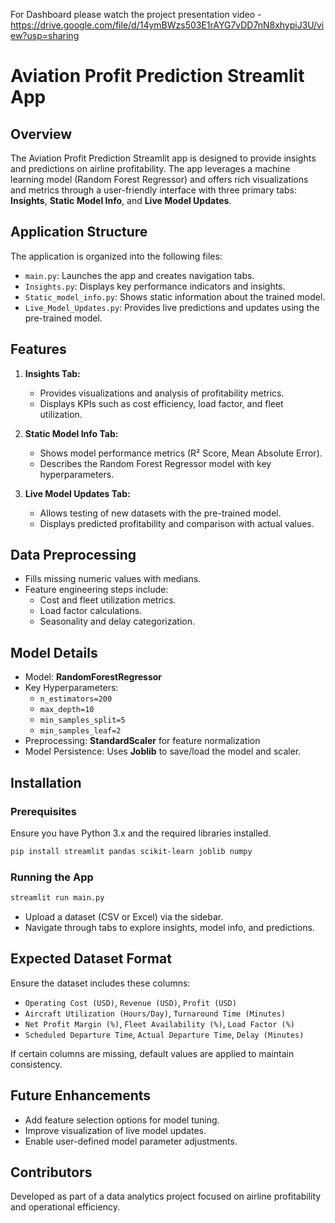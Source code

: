 For Dashboard please watch the project presentation video - https://drive.google.com/file/d/14ymBWzs503E1rAYG7vDD7nN8xhypiJ3U/view?usp=sharing

# Aviation Profit Prediction Streamlit App

## Overview
The Aviation Profit Prediction Streamlit app is designed to provide insights and predictions on airline profitability. The app leverages a machine learning model (Random Forest Regressor) and offers rich visualizations and metrics through a user-friendly interface with three primary tabs: **Insights**, **Static Model Info**, and **Live Model Updates**.

## Application Structure
The application is organized into the following files:
- `main.py`: Launches the app and creates navigation tabs.
- `Insights.py`: Displays key performance indicators and insights.
- `Static_model_info.py`: Shows static information about the trained model.
- `Live_Model_Updates.py`: Provides live predictions and updates using the pre-trained model.


## Features
1. **Insights Tab:**
   - Provides visualizations and analysis of profitability metrics.
   - Displays KPIs such as cost efficiency, load factor, and fleet utilization.

2. **Static Model Info Tab:**
   - Shows model performance metrics (R² Score, Mean Absolute Error).
   - Describes the Random Forest Regressor model with key hyperparameters.

3. **Live Model Updates Tab:**
   - Allows testing of new datasets with the pre-trained model.
   - Displays predicted profitability and comparison with actual values.

## Data Preprocessing
- Fills missing numeric values with medians.
- Feature engineering steps include:
  - Cost and fleet utilization metrics.
  - Load factor calculations.
  - Seasonality and delay categorization.

## Model Details
- Model: **RandomForestRegressor**
- Key Hyperparameters:
  - `n_estimators=200`
  - `max_depth=10`
  - `min_samples_split=5`
  - `min_samples_leaf=2`
- Preprocessing: **StandardScaler** for feature normalization
- Model Persistence: Uses **Joblib** to save/load the model and scaler.

## Installation
### Prerequisites
Ensure you have Python 3.x and the required libraries installed.
```bash
pip install streamlit pandas scikit-learn joblib numpy
```

### Running the App
```bash
streamlit run main.py
```
- Upload a dataset (CSV or Excel) via the sidebar.
- Navigate through tabs to explore insights, model info, and predictions.

## Expected Dataset Format
Ensure the dataset includes these columns:
- `Operating Cost (USD)`, `Revenue (USD)`, `Profit (USD)`
- `Aircraft Utilization (Hours/Day)`, `Turnaround Time (Minutes)`
- `Net Profit Margin (%)`, `Fleet Availability (%)`, `Load Factor (%)`
- `Scheduled Departure Time`, `Actual Departure Time`, `Delay (Minutes)`

If certain columns are missing, default values are applied to maintain consistency.

## Future Enhancements
- Add feature selection options for model tuning.
- Improve visualization of live model updates.
- Enable user-defined model parameter adjustments.

## Contributors
Developed as part of a data analytics project focused on airline profitability and operational efficiency.

